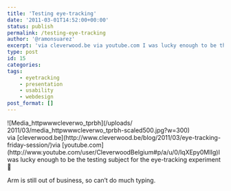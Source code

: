 ```yaml
---
title: 'Testing eye-tracking'
date: '2011-03-01T14:52:00+00:00'
status: publish
permalink: /testing-eye-tracking
author: '@ramonsuarez'
excerpt: 'via cleverwood.be via youtube.com I was lucky enough to be the testing subject for the eye-tracking experiment :) Arm is still out of business, so can''t do much typing.'
type: post
id: 15
categories:
tags:
    - eyetracking
    - presentation
    - usability
    - webdesign
post_format: []
---
```

<div class="p_embed p_image_embed">![Media_httpwwwcleverwo_tprbh](/uploads/
2011/03/media_httpwwwcleverwo_tprbh-scaled500.jpg?w=300)</div>via [cleverwood.be](http://www.cleverwood.be/blog/2011/03/eye-tracking-friday-session/)</div>via [youtube.com](http://www.youtube.com/user/CleverwoodBelgium#p/a/u/0/lqXEpy0MIIg)</div>I was lucky enough to be the testing subject for the eye-tracking experiment 🙂

Arm is still out of business, so can’t do much typing.

</div>